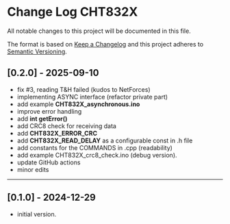 # Change Log CHT832X

All notable changes to this project will be documented in this file.

The format is based on [Keep a Changelog](http://keepachangelog.com/)
and this project adheres to [Semantic Versioning](http://semver.org/).


## [0.2.0] - 2025-09-10
- fix #3, reading T&H failed (kudos to NetForces)
- implementing ASYNC interface (refactor private part)
- add example **CHT832X_asynchronous.ino**
- improve error handling
- add **int getError()**
- add CRC8 check for receiving data
- add **CHT832X_ERROR_CRC**
- add **CHT832X_READ_DELAY** as a configurable const in .h file
- add constants for the COMMANDS in .cpp (readability)
- add example CHT832X_crc8_check.ino (debug version).
- update GitHub actions
- minor edits

----

## [0.1.0] - 2024-12-29
- initial version.

